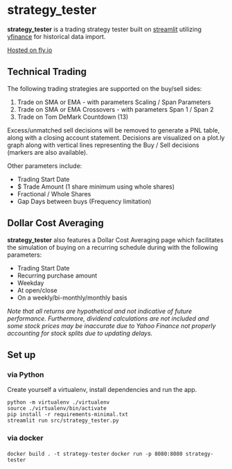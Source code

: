 
# strategy_tester
**strategy_tester** is a trading strategy tester built on [streamlit](https://github.com/streamlit/streamlit) utilizing [yfinance](https://github.com/ranaroussi/yfinance/) for historical data import. 

[Hosted on fly.io](https://strategy-tester.fly.dev/)

## Technical Trading
The following trading strategies are supported on the buy/sell sides:

 1. Trade on SMA or EMA - with parameters Scaling / Span Parameters
 2. Trade on SMA or EMA Crossovers - with parameters Span 1 / Span 2 
 3. Trade on Tom DeMark Countdown (13)

Excess/unmatched sell decisions will be removed to generate a PNL table, along with a closing account statement. 
Decisions are visualized on a plot.ly graph along with vertical lines representing the Buy / Sell decisions (markers are also available). 

Other parameters include:

 - Trading Start Date
 - $ Trade Amount (1 share minimum using whole shares)
 - Fractional / Whole Shares
 - Gap Days between buys (Frequency limitation)

## Dollar Cost Averaging
**strategy_tester** also features a Dollar Cost Averaging page which facilitates the simulation of buying on a recurring schedule during with the following parameters:

 - Trading Start Date
 - Recurring purchase amount
 - Weekday
 - At open/close
 - On a weekly/bi-monthly/monthly basis

_Note that all returns are hypothetical and not indicative of future performance.
Furthermore, dividend calculations are not included and some stock prices may be inaccurate due to Yahoo Finance 
not properly accounting for stock splits due to updating delays._


## Set up 

### via Python
Create yourself a virtualenv, install dependencies and run the app. 

```
python -m virtualenv ./virtualenv
source ./virtualenv/bin/activate
pip install -r requirements-minimal.txt
streamlit run src/strategy_tester.py
```

### via docker 

`docker build . -t strategy-tester`
`docker run -p 8080:8080 strategy-tester`